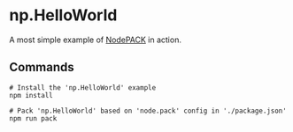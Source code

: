 np.HelloWorld
=============

A most simple example of [NodePACK](http://nodepack.io) in action.


Commands
--------

    # Install the 'np.HelloWorld' example
    npm install
    
    # Pack 'np.HelloWorld' based on 'node.pack' config in './package.json'
    npm run pack


